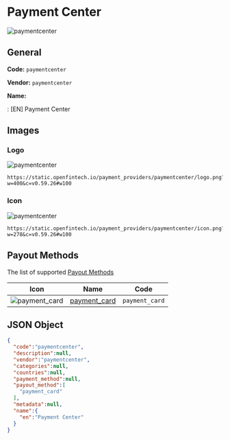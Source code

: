 
# Payment Center 
![paymentcenter](https://static.openfintech.io/payment_providers/paymentcenter/logo.png?w=400&c=v0.59.26#w100)  

## General 
 
**Code:** `paymentcenter` 
 
**Vendor:** `paymentcenter` 
 
**Name:** 
 
:	[EN] Payment Center 
 

## Images 

### Logo 
 
![paymentcenter](https://static.openfintech.io/payment_providers/paymentcenter/logo.png?w=400&c=v0.59.26#w100)  

```
https://static.openfintech.io/payment_providers/paymentcenter/logo.png?w=400&c=v0.59.26#w100
```  

### Icon 
 
![paymentcenter](https://static.openfintech.io/payment_providers/paymentcenter/icon.png?w=278&c=v0.59.26#w100)  

```
https://static.openfintech.io/payment_providers/paymentcenter/icon.png?w=278&c=v0.59.26#w100
```  

## Payout Methods 
 
The list of supported [Payout Methods](#) 

|Icon|Name|Code| 
|:---:|:---:|:---:| 
|![payment_card](https://static.openfintech.io/payout_methods/payment_card/icon.svg?w=278&c=v0.59.26#w40) |[payment_card](#)|`payment_card`| 
 

## JSON Object 

```json
{
  "code":"paymentcenter",
  "description":null,
  "vendor":"paymentcenter",
  "categories":null,
  "countries":null,
  "payment_method":null,
  "payout_method":[
    "payment_card"
  ],
  "metadata":null,
  "name":{
    "en":"Payment Center"
  }
}
```  
